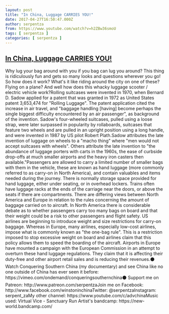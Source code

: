 ```yaml
---
layout: post
title: "In China, Luggage CARRIES YOU!"
date: 2017-04-27T16:50:47.000Z
author: serpentza
from: https://www.youtube.com/watch?v=h2ZBw36smoU
tags: [ serpentza ]
categories: [ serpentza ]
---
```

<!--1493311847000-->
[In China, Luggage CARRIES YOU!](https://www.youtube.com/watch?v=h2ZBw36smoU)
------

<div>
Why lug your bag around with you if you bag can lug you around? This thing is ridiculously fun and gets so many looks and questions wherever you go! So how does it work? What's it like riding around the city on one of these? Flying on a plane? And well how does this whacky luggage scooter / electric vehicle work?Rolling suitcases were invented in 1970, when Bernard D. Sadow applied for a patent that was granted in 1972 as United States patent 3,653,474 for "Rolling Luggage". The patent application cited the increase in air travel, and "baggage handling [having] become perhaps the single biggest difficulty encountered by an air passenger", as background of the invention. Sadow's four-wheeled suitcases, pulled using a loose strap, were later surpassed in popularity by rollaboards, suitcases that feature two wheels and are pulled in an upright position using a long handle, and were invented in 1987 by US pilot Robert Plath.Sadow attributes the late invention of luggage on wheels to a "macho thing" where "men would not accept suitcases with wheels". Others attribute the late invention to "the abundance of luggage porters with carts in the 1960s, the ease of curbside drop-offs at much smaller airports and the heavy iron casters then available."Passengers are allowed to carry a limited number of smaller bags with them in the vehicle, these are known as hand luggage (more commonly referred to as carry-on in North America), and contain valuables and items needed during the journey. There is normally storage space provided for hand luggage, either under seating, or in overhead lockers. Trains often have luggage racks at the ends of the carriage near the doors, or above the seats if there are compartments. There are differing views between North America and Europe in relation to the rules concerning the amount of baggage carried on to aircraft. In North America there is considerable debate as to whether passengers carry too many bags on board and that their weight could be a risk to other passengers and flight safety. US airlines are beginning to introduce weight and size restrictions for carry-on baggage. Whereas in Europe, many airlines, especially low-cost airlines, impose what is commonly known as "the one-bag rule". This is a restriction imposed to stop excessive weight on board and airlines claim that this policy allows them to speed the boarding of the aircraft. Airports in Europe have mounted a campaign with the European Commission in an attempt to overturn these hand luggage regulations. They claim that it is affecting their duty-free and other airport retail sales and is reducing their revenues.⚫ Watch Conquering Southern China (my documentary) and see China like no one outside of China has ever seen it before: https://vimeo.com/ondemand/conqueringsouthernchina⚫ Support me on Patreon: http://www.patreon.com/serpentzaJoin me on Facebook: http://www.facebook.com/winstoninchinaTwitter: @serpentzaInstagram: serpent_zaMy other channel: https://www.youtube.com/c/advchinaMusic used: Virtual Vice - Sanctuary Run Artist's bandcamp: https://new-world.bandcamp.com/
</div>
